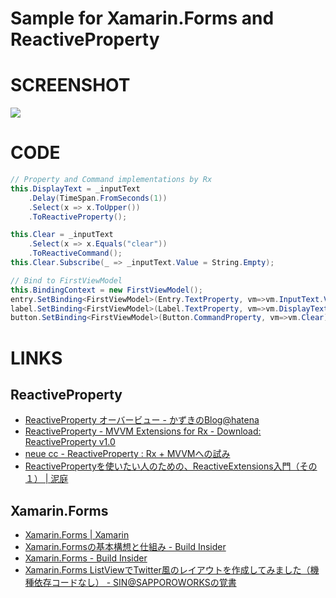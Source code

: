 Sample for Xamarin.Forms and ReactiveProperty
======================================

# SCREENSHOT

![](https://dl.dropboxusercontent.com/u/264530/qiita/using_xamarin_forms_with_reactiveproperty_03.gif)

# CODE

```csharp:FirstViewModel.cs
// Property and Command implementations by Rx
this.DisplayText = _inputText
    .Delay(TimeSpan.FromSeconds(1))
    .Select(x => x.ToUpper())
    .ToReactiveProperty();

this.Clear = _inputText
    .Select(x => x.Equals("clear"))
    .ToReactiveCommand();
this.Clear.Subscribe(_ => _inputText.Value = String.Empty);
```

```csharp:FirstPage.cs
// Bind to FirstViewModel
this.BindingContext = new FirstViewModel();
entry.SetBinding<FirstViewModel>(Entry.TextProperty, vm=>vm.InputText.Value);
label.SetBinding<FirstViewModel>(Label.TextProperty, vm=>vm.DisplayText.Value);
button.SetBinding<FirstViewModel>(Button.CommandProperty, vm=>vm.Clear);
```


# LINKS

## ReactiveProperty

* [ReactiveProperty オーバービュー - かずきのBlog@hatena](http://okazuki.hatenablog.com/entry/2014/05/07/014133)
* [ReactiveProperty - MVVM Extensions for Rx - Download: ReactiveProperty v1.0](https://reactiveproperty.codeplex.com/releases/view/132232)
* [neue cc - ReactiveProperty : Rx + MVVMへの試み](http://neue.cc/2011/08/26_341.html)
* [ReactivePropertyを使いたい人のための、ReactiveExtensions入門（その１） | 泥庭](http://yone64.wordpress.com/2014/06/20/reactiveproperty%E3%82%92%E4%BD%BF%E3%81%84%E3%81%9F%E3%81%84%E4%BA%BA%E3%81%AE%E3%81%9F%E3%82%81%E3%81%AE%E3%80%81reactiveextensions%E5%85%A5%E9%96%80%EF%BC%88%E3%81%9D%E3%81%AE%EF%BC%91%EF%BC%89/)

## Xamarin.Forms

* [Xamarin.Forms | Xamarin](http://developer.xamarin.com/guides/cross-platform/xamarin-forms/)
* [Xamarin.Formsの基本構想と仕組み - Build Insider](http://www.buildinsider.net/mobile/insidexamarin/14)
* [Xamarin.Forms - Build Insider](http://www.buildinsider.net/tagcloud?tag=Xamarin.Forms)
* [Xamarin.Forms ListViewでTwitter風のレイアウトを作成してみました（機種依存コードなし） - SIN@SAPPOROWORKSの覚書](http://furuya02.hatenablog.com/entry/2014/08/08/003036)
